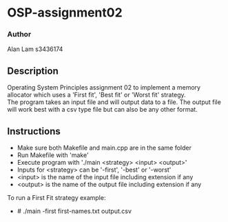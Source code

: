 # OSP-assignment02
### Author  
Alan Lam s3436174
  
## Description  
Operating System Principles assignment 02 to implement a memory allocator which uses a 'First fit', 'Best fit' or 'Worst fit' strategy.  
The program takes an input file and will output data to a file. The output file will work best with a csv type file but can also be any other format.  

## Instructions  
- Make sure both Makefile and main.cpp are in the same folder  
- Run Makefile with 'make'  
- Execute program with './main \<strategy> \<input> \<output>'  
- Inputs for \<strategy> can be '-first', '-best' or '-worst'  
- \<input> is the name of the input file including extension if any  
- \<output> is the name of the output file including extension if any  

To run a First Fit strategy example:  
- \# ./main -first first-names.txt output.csv
